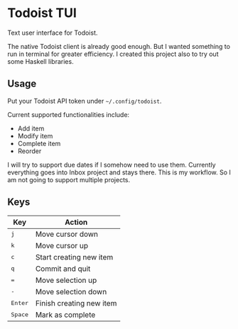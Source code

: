 # Todoist TUI

Text user interface for Todoist.

The native Todoist client is already good enough. But I wanted something to run in terminal for greater efficiency. I created this project also to try out some Haskell libraries.

## Usage

Put your Todoist API token under `~/.config/todoist`.

Current supported functionalities include:
* Add item
* Modify item
* Complete item
* Reorder

I will try to support due dates if I somehow need to use them. Currently everything goes into Inbox project and stays there. This is my workflow. So I am not going to support multiple projects.

## Keys

| Key              | Action                   |
|------------------|--------------------------|
| <kbd>j</kbd>     | Move cursor down         |
| <kbd>k</kbd>     | Move cursor up           |
| <kbd>c</kbd>     | Start creating new item  |
| <kbd>q</kbd>     | Commit and quit          |
| <kbd>=</kbd>     | Move selection up        |
| <kbd>-</kbd>     | Move selection down      |
| <kbd>Enter</kbd> | Finish creating new item |
| <kbd>Space</kbd> | Mark as complete         |
